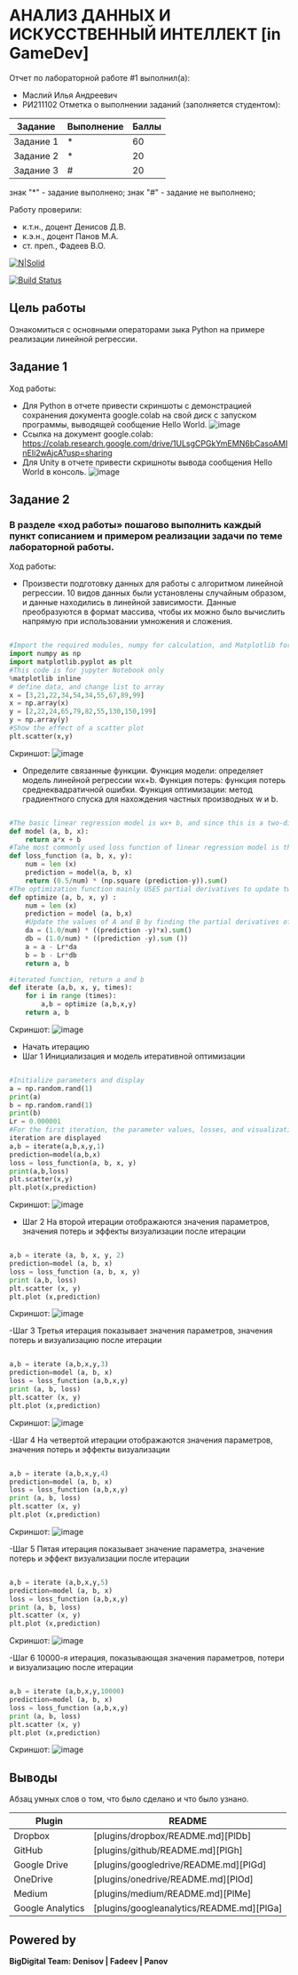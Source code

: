 # АНАЛИЗ ДАННЫХ И ИСКУССТВЕННЫЙ ИНТЕЛЛЕКТ [in GameDev]
Отчет по лабораторной работе #1 выполнил(а):
- Маслий Илья Андреевич
- РИ211102
Отметка о выполнении заданий (заполняется студентом):

| Задание | Выполнение | Баллы |
| ------ | ------ | ------ |
| Задание 1 | * | 60 |
| Задание 2 | * | 20 |
| Задание 3 | # | 20 |

знак "*" - задание выполнено; знак "#" - задание не выполнено;

Работу проверили:
- к.т.н., доцент Денисов Д.В.
- к.э.н., доцент Панов М.А.
- ст. преп., Фадеев В.О.

[![N|Solid](https://cldup.com/dTxpPi9lDf.thumb.png)](https://nodesource.com/products/nsolid)

[![Build Status](https://travis-ci.org/joemccann/dillinger.svg?branch=master)](https://travis-ci.org/joemccann/dillinger)

## Цель работы
Ознакомиться с основными операторами зыка Python на примере реализации линейной регрессии.

## Задание 1
Ход работы:
- Для Python в отчете привести скриншоты с демонстрацией сохранения
документа google.colab на свой диск с запуском программы, выводящей сообщение Hello World.
![image](https://user-images.githubusercontent.com/29748577/192314045-5584e489-deaa-4328-b0e9-bcf2e1364d14.png)
- Ссылка на документ google.colab: https://colab.research.google.com/drive/1ULsgCPGkYmEMN6bCasoAMInEIi2wAjcA?usp=sharing
- Для Unity в отчете привести скришноты вывода сообщения Hello
World в консоль.
![image](https://user-images.githubusercontent.com/29748577/192314301-113a6baf-572e-4af4-9cf5-4bdd7e0e3aa1.png)

## Задание 2
### В разделе «ход работы» пошагово выполнить каждый пункт сописанием и примером реализации задачи по теме лабораторной работы.
Ход работы:
- Произвести подготовку данных для работы с алгоритмом линейной регрессии. 10 видов данных были установлены случайным образом, и данные находились в линейной зависимости. Данные преобразуются в формат массива, чтобы их можно было вычислить напрямую при использовании умножения и сложения.

```py

#Import the required modules, numpy for calculation, and Matplotlib for drawing
import numpy as np
import matplotlib.pyplot as plt
#This code is for jupyter Notebook only
%matplotlib inline
# define data, and change list to array
x = [3,21,22,34,54,34,55,67,89,99]
x = np.array(x)
y = [2,22,24,65,79,82,55,130,150,199]
y = np.array(y)
#Show the effect of a scatter plot
plt.scatter(x,y)

```
Скриншот: 
![image](https://user-images.githubusercontent.com/29748577/192552068-541f2f24-5ed0-4dae-a1b3-5d27a55e6d55.png)

- Определите связанные функции. Функция модели: определяет модель линейной регрессии wx+b. Функция потерь: функция потерь среднеквадратичной ошибки. Функция оптимизации: метод градиентного спуска для нахождения частных производных w и b.

```py

#The basic linear regression model is wx+ b, and since this is a two-dimensional space, the model is ax+ b
def model (a, b, x):
    return a*x + b
#Tahe most commonly used loss function of linear regression model is the loss function of mean variance difference 
def loss_function (a, b, x, y):
    num = len (x)
    prediction = model(a, b, x) 
    return (0.5/num) * (np.square (prediction-y)).sum()
#The optimization function mainly USES partial derivatives to update two parameters a and b
def optimize (a, b, x, y) :
    num = len (x)
    prediction = model (a, b,x)
    #Update the values of A and B by finding the partial derivatives of the loss
    da = (1.0/num) * ((prediction -y)*x).sum()
    db = (1.0/num) * ((prediction -y).sum ())
    a = a - Lr*da
    b = b - Lr*db
    return a, b

#iterated function, return a and b 
def iterate (a,b, x, y, times):
    for i in range (times):
        a,b = optimize (a,b,x,y)
    return a, b

```

Скриншот: ![image](https://user-images.githubusercontent.com/29748577/192554246-7e076015-3c0e-40f9-860a-0153211db1d8.png)


- Начать итерацию
- Шаг 1 Инициализация и модель итеративной оптимизации

```py

#Initialize parameters and display
a = np.random.rand(1)
print(a)
b = np.random.rand(1)
print(b)
Lr = 0.000001
#For the first iteration, the parameter values, losses, and visualization after the
iteration are displayed
a,b = iterate(a,b,x,y,1)
prediction=model(a,b,x)
loss = loss_function(a, b, x, y)
print(a,b,loss)
plt.scatter(x,y)
plt.plot(x,prediction)

```
Скриншот: ![image](https://user-images.githubusercontent.com/29748577/192559371-0a01bef7-d18b-47c4-ab8b-7ea6f27b5c02.png)


- Шаг 2 На второй итерации отображаются значения параметров, значения потерь и эффекты визуализации после итерации

```py

a,b = iterate (a, b, x, y, 2)
prediction=model (a, b, x)
loss = loss_function (a, b, x, y)
print (a,b, loss) 
plt.scatter (x, y)
plt.plot (x,prediction)

```
Скриншот: ![image](https://user-images.githubusercontent.com/29748577/192559590-988681d1-0394-46bc-8b5e-5c87d5d89884.png)

-Шаг 3 Третья итерация показывает значения параметров, значения потерь и визуализацию после итерации

```py

a,b = iterate (a,b,x,y,3)
prediction=model (a, b, x)
loss = loss_function (a,b,x,y)
print (a, b, loss) 
plt.scatter (x, y)
plt.plot (x,prediction)

```
Скриншот: ![image](https://user-images.githubusercontent.com/29748577/192560738-3109b9ce-9335-4747-96c2-013bfd9a60b2.png)

-Шаг 4 На четвертой итерации отображаются значения параметров, значения потерь и эффекты визуализации

```py

a,b = iterate (a,b,x,y,4)
prediction=model (a, b, x)
loss = loss_function (a,b,x,y)
print (a, b, loss) 
plt.scatter (x, y)
plt.plot (x,prediction)

```
Скриншот: ![image](https://user-images.githubusercontent.com/29748577/192561086-f491f7d4-69ca-40e8-8bb5-ba93b9eda233.png)

-Шаг 5 Пятая итерация показывает значение параметра, значение потерь и эффект визуализации после итерации

```py

a,b = iterate (a,b,x,y,5)
prediction=model (a, b, x)
loss = loss_function (a,b,x,y)
print (a, b, loss) 
plt.scatter (x, y)
plt.plot (x,prediction)

```
Скриншот: ![image](https://user-images.githubusercontent.com/29748577/192561510-6fe7c26c-e8ce-440d-92f7-021f61239d31.png)

-Шаг 6 10000-я итерация, показывающая значения параметров, потери и визуализацию после итерации

```py

a,b = iterate (a,b,x,y,10000)
prediction=model (a, b, x)
loss = loss_function (a,b,x,y)
print (a, b, loss) 
plt.scatter (x, y)
plt.plot (x,prediction)

```
Скриншот: ![image](https://user-images.githubusercontent.com/29748577/192562236-0d1a14a0-7de8-4501-a027-29f439056397.png)

## Выводы

Абзац умных слов о том, что было сделано и что было узнано.

| Plugin | README |
| ------ | ------ |
| Dropbox | [plugins/dropbox/README.md][PlDb] |
| GitHub | [plugins/github/README.md][PlGh] |
| Google Drive | [plugins/googledrive/README.md][PlGd] |
| OneDrive | [plugins/onedrive/README.md][PlOd] |
| Medium | [plugins/medium/README.md][PlMe] |
| Google Analytics | [plugins/googleanalytics/README.md][PlGa] |

## Powered by

**BigDigital Team: Denisov | Fadeev | Panov**
